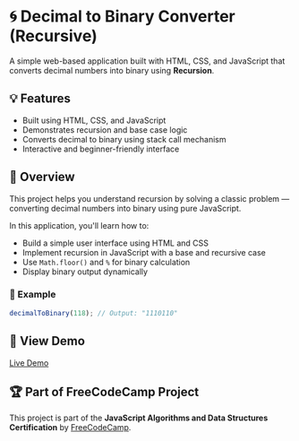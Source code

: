 # 🌀 Decimal to Binary Converter (Recursive)

A simple web-based application built with HTML, CSS, and JavaScript that converts decimal numbers into binary using **Recursion**.

## 💡 Features
- Built using HTML, CSS, and JavaScript
- Demonstrates recursion and base case logic
- Converts decimal to binary using stack call mechanism
- Interactive and beginner-friendly interface

## 📘 Overview
This project helps you understand recursion by solving a classic problem — converting decimal numbers into binary using pure JavaScript.

In this application, you'll learn how to:
- Build a simple user interface using HTML and CSS
- Implement recursion in JavaScript with a base and recursive case
- Use `Math.floor()` and `%` for binary calculation
- Display binary output dynamically

### 🔄 Example
```js
decimalToBinary(118); // Output: "1110110"
```

## 🔗 View Demo
[Live Demo](https://abhishekdevelops.github.io/Recursion)

## 🏆 Part of FreeCodeCamp Project  
This project is part of the **JavaScript Algorithms and Data Structures Certification** by [FreeCodeCamp](https://www.freecodecamp.org/).
